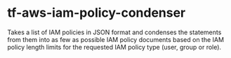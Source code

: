 # tf-aws-iam-policy-condenser

Takes a list of IAM policies in JSON format and condenses the statements from them into as few as possible IAM policy documents based on the IAM policy length limits for the requested IAM policy type (user, group or role).